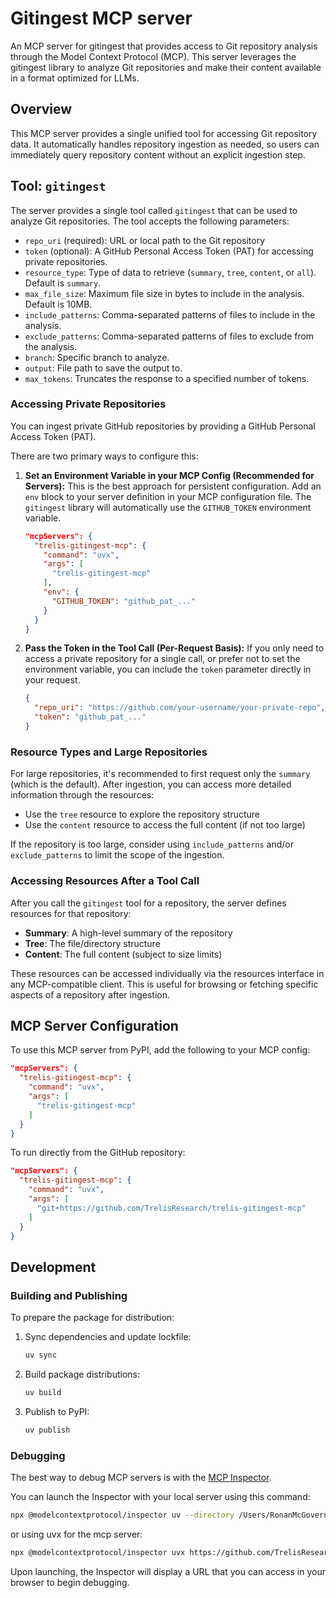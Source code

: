 # Gitingest MCP server

An MCP server for gitingest that provides access to Git repository analysis through the Model Context Protocol (MCP). This server leverages the gitingest library to analyze Git repositories and make their content available in a format optimized for LLMs.

## Overview

This MCP server provides a single unified tool for accessing Git repository data. It automatically handles repository ingestion as needed, so users can immediately query repository content without an explicit ingestion step.

## Tool: `gitingest`

The server provides a single tool called `gitingest` that can be used to analyze Git repositories. The tool accepts the following parameters:

-   `repo_uri` (required): URL or local path to the Git repository
-   `token` (optional): A GitHub Personal Access Token (PAT) for accessing private repositories.
-   `resource_type`: Type of data to retrieve (`summary`, `tree`, `content`, or `all`). Default is `summary`.
-   `max_file_size`: Maximum file size in bytes to include in the analysis. Default is 10MB.
-   `include_patterns`: Comma-separated patterns of files to include in the analysis.
-   `exclude_patterns`: Comma-separated patterns of files to exclude from the analysis.
-   `branch`: Specific branch to analyze.
-   `output`: File path to save the output to.
-   `max_tokens`: Truncates the response to a specified number of tokens.

### Accessing Private Repositories

You can ingest private GitHub repositories by providing a GitHub Personal Access Token (PAT).

There are two primary ways to configure this:

1.  **Set an Environment Variable in your MCP Config (Recommended for Servers):**
    This is the best approach for persistent configuration. Add an `env` block to your server definition in your MCP configuration file. The `gitingest` library will automatically use the `GITHUB_TOKEN` environment variable.

    ```json
    "mcpServers": {
      "trelis-gitingest-mcp": {
        "command": "uvx",
        "args": [
          "trelis-gitingest-mcp"
        ],
        "env": {
          "GITHUB_TOKEN": "github_pat_..."
        }
      }
    }
    ```

2.  **Pass the Token in the Tool Call (Per-Request Basis):**
    If you only need to access a private repository for a single call, or prefer not to set the environment variable, you can include the `token` parameter directly in your request.

    ```json
    {
      "repo_uri": "https://github.com/your-username/your-private-repo",
      "token": "github_pat_..."
    }
    ```

### Resource Types and Large Repositories

For large repositories, it's recommended to first request only the `summary` (which is the default). After ingestion, you can access more detailed information through the resources:

-   Use the `tree` resource to explore the repository structure
-   Use the `content` resource to access the full content (if not too large)

If the repository is too large, consider using `include_patterns` and/or `exclude_patterns` to limit the scope of the ingestion.

### Accessing Resources After a Tool Call

After you call the `gitingest` tool for a repository, the server defines resources for that repository:
- **Summary**: A high-level summary of the repository
- **Tree**: The file/directory structure
- **Content**: The full content (subject to size limits)

These resources can be accessed individually via the resources interface in any MCP-compatible client. This is useful for browsing or fetching specific aspects of a repository after ingestion.

## MCP Server Configuration

To use this MCP server from PyPI, add the following to your MCP config:

```json
"mcpServers": {
  "trelis-gitingest-mcp": {
    "command": "uvx",
    "args": [
      "trelis-gitingest-mcp"
    ]
  }
}
```

To run directly from the GitHub repository:

```json
"mcpServers": {
  "trelis-gitingest-mcp": {
    "command": "uvx",
    "args": [
      "git+https://github.com/TrelisResearch/trelis-gitingest-mcp"
    ]
  }
}
```

## Development

### Building and Publishing

To prepare the package for distribution:

1.  Sync dependencies and update lockfile:
    ```bash
    uv sync
    ```
2.  Build package distributions:
    ```bash
    uv build
    ```
3.  Publish to PyPI:
    ```bash
    uv publish
    ```

### Debugging

The best way to debug MCP servers is with the [MCP Inspector](https://github.com/modelcontextprotocol/inspector).

You can launch the Inspector with your local server using this command:

```bash
npx @modelcontextprotocol/inspector uv --directory /Users/RonanMcGovern/TR/trelis-gitingest-mcp run trelis-gitingest-mcp
```

or using uvx for the mcp server:
```bash
npx @modelcontextprotocol/inspector uvx https://github.com/TrelisResearch/trelis-gitingest-mcp.git
```

Upon launching, the Inspector will display a URL that you can access in your browser to begin debugging.